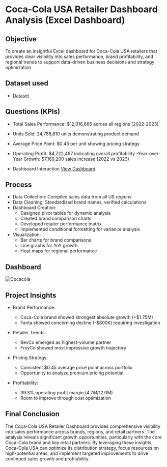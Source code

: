 # Coca-Cola USA Retailer Dashboard Analysis (Excel Dashboard)
## Objective 
To create an insightful Excel dashboard for Coca-Cola USA retailers that provides clear visibility into sales performance, brand profitability, and regional trends to support data-driven business decisions and strategy optimization

## Dataset used
-	<a href="https://github.com/SelvaTharsan/CocaCola-Sales-Analytics-Excel/blob/main/Dataset.xlsx"> Dataset </a>

## Questions (KPIs)
- Total Sales Performance: $12,016,665 across all regions (2022-2023)
- Units Sold: 24,788,610 units demonstrating product demand
- Average Price Point: $0.45 per unit showing pricing strategy
- Operating Profit: $4,722,497 indicating overall profitability
-Year-over-Year Growth: $7,169,200 sales increase (2022 vs 2023)

- Dashboard Interaction <a href="https://github.com/SelvaTharsan/CocaCola-Sales-Analytics-Excel/blob/main/Cocacola.JPG"> View Dashboard </a>

## Process
- Data Collection: Compiled sales data from all US regions
- Data Cleaning: Standardized brand names, verified calculations
- Dashboard Creation:
   - Designed pivot tables for dynamic analysis
   - Created brand comparison charts
   - Developed retailer performance matrix
   - Implemented conditional formatting for variance analysis
- Visualization:
   - Bar charts for brand comparisons
   - Line graphs for YoY growth
   - Heat maps for regional performance

## Dashboard
![Cocacola](https://github.com/user-attachments/assets/b73b3f66-4019-4ac1-9e48-2281044c2ac4)

## Project Insights
- Brand Performance:
   - Coca-Cola brand showed strongest absolute growth (+$1.75M)
   - Fanta showed concerning decline (-$800K) requiring investigation

- Retailer Trends:
   - BevCo emerged as highest-volume partner
   - FreyCo showed most impressive growth trajectory

- Pricing Strategy:
   - Consistent $0.45 average price point across portfolio
   - Opportunity to analyze premium pricing potential

- Profitability:
   - 39.3% operating profit margin ($4.7M/$12.0M)
   - Room to improve through cost optimization

## Final Conclusion 
The Coca-Cola USA Retailer Dashboard provides comprehensive visibility into sales performance across brands, regions, and retail partners. The analysis reveals significant growth opportunities, particularly with the core Coca-Cola brand and key retail partners. By leveraging these insights, Coca-Cola USA can optimize its distribution strategy, focus resources on high-potential areas, and implement targeted improvements to drive continued sales growth and profitability.





